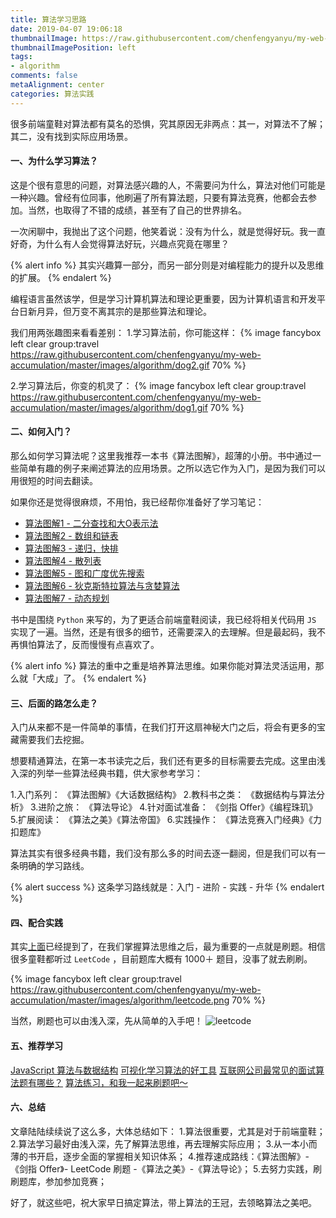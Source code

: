 ```yaml
---
title: 算法学习思路
date: 2019-04-07 19:06:18
thumbnailImage: https://raw.githubusercontent.com/chenfengyanyu/my-web-accumulation/master/images/algorithm/logo.png
thumbnailImagePosition: left
tags: 
- algorithm
comments: false
metaAlignment: center
categories: 算法实践
---
```

很多前端童鞋对算法都有莫名的恐惧，究其原因无非两点：其一，对算法不了解；其二，没有找到实际应用场景。
<!-- more -->
#### 一、为什么学习算法？
这是个很有意思的问题，对算法感兴趣的人，不需要问为什么，算法对他们可能是一种兴趣。曾经有位同事，他刷遍了所有算法题，只要有算法竞赛，他都会去参加。当然，也取得了不错的成绩，甚至有了自己的世界排名。

一次闲聊中，我抛出了这个问题，他笑着说：没有为什么，就是觉得好玩。我一直好奇，为什么有人会觉得算法好玩，兴趣点究竟在哪里？

{% alert info %}
其实兴趣算一部分，而另一部分则是对编程能力的提升以及思维的扩展。
{% endalert %}

编程语言虽然该学，但是学习计算机算法和理论更重要，因为计算机语言和开发平台日新月异，但万变不离其宗的是那些算法和理论。

我们用两张趣图来看看差别：
1.学习算法前，你可能这样：
{% image fancybox left clear group:travel https://raw.githubusercontent.com/chenfengyanyu/my-web-accumulation/master/images/algorithm/dog2.gif 70% %}

2.学习算法后，你变的机灵了：
{% image fancybox left clear  group:travel https://raw.githubusercontent.com/chenfengyanyu/my-web-accumulation/master/images/algorithm/dog1.gif 70% %}

#### 二、如何入门？
那么如何学习算法呢？这里我推荐一本书《算法图解》，超薄的小册。书中通过一些简单有趣的例子来阐述算法的应用场景。之所以选它作为入门，是因为我们可以用很短的时间去翻读。

如果你还是觉得很麻烦，不用怕，我已经帮你准备好了学习笔记：
- [算法图解1 - 二分查找和大O表示法](http://jartto.wang/2018/11/22/algorithm1/)
- [算法图解2 - 数组和链表](http://jartto.wang/2018/11/25/algorithm2/)
- [算法图解3 - 递归，快排](http://jartto.wang/2018/11/26/algorithm3/)
- [算法图解4 - 散列表](http://jartto.wang/2018/11/27/algorithm4/)
- [算法图解5 - 图和广度优先搜索](http://jartto.wang/2018/11/28/algorithm5/)
- [算法图解6 - 狄克斯特拉算法与贪婪算法](http://jartto.wang/2018/11/29/algorithm6/)
- [算法图解7 - 动态规划](http://jartto.wang/2018/11/29/algorithm7/)

书中是围绕 `Python` 来写的，为了更适合前端童鞋阅读，我已经将相关代码用 `JS` 实现了一遍。当然，还是有很多的细节，还需要深入的去理解。但是最起码，我不再惧怕算法了，反而慢慢有点喜欢了。

{% alert info %}
算法的重中之重是培养算法思维。如果你能对算法灵活运用，那么就「大成」了。
{% endalert %}

#### 三、后面的路怎么走？
入门从来都不是一件简单的事情，在我们打开这扇神秘大门之后，将会有更多的宝藏需要我们去挖掘。

想要精通算法，在第一本书读完之后，我们还有更多的目标需要去完成。这里由浅入深的列举一些算法经典书籍，供大家参考学习：

1.入门系列：
《算法图解》《大话数据结构》
2.教科书之类：
《数据结构与算法分析》
3.进阶之旅：
《算法导论》
4.针对面试准备：
《剑指 Offer》《编程珠玑》
5.扩展阅读：
《算法之美》《算法帝国》
6.实践操作：
《算法竞赛入门经典》《力扣题库》


算法其实有很多经典书籍，我们没有那么多的时间去逐一翻阅，但是我们可以有一条明确的学习路线。

{% alert success %}
这条学习路线就是：入门 - 进阶 - 实践 - 升华
{% endalert %}

#### 四、配合实践
其实[上面](http://jartto.wang/2019/04/07/learn-algorithm/)已经提到了，在我们掌握算法思维之后，最为重要的一点就是刷题。相信很多童鞋都听过 `LeetCode` ，目前题库大概有 1000＋ 题目，没事了就去刷刷。

{% image fancybox left clear  group:travel https://raw.githubusercontent.com/chenfengyanyu/my-web-accumulation/master/images/algorithm/leetcode.png 70% %}

当然，刷题也可以由浅入深，先从简单的入手吧！
![leetcode](https://raw.githubusercontent.com/chenfengyanyu/my-web-accumulation/master/images/algorithm/leetcode2.png)

#### 五、推荐学习
[JavaScript 算法与数据结构](https://github.com/trekhleb/javascript-algorithms/blob/master/README.zh-CN.md)
[可视化学习算法的好工具](http://algorithm-visualizer.org/#path=sorting/bucket/basic)
[互联网公司最常见的面试算法题有哪些？](https://www.zhihu.com/question/24964987)
[算法练习，和我一起来刷题吧～](https://github.com/chenfengyanyu/interview)

#### 六、总结
文章陆陆续续说了这么多，大体总结如下：
1.算法很重要，尤其是对于前端童鞋；
2.算法学习最好由浅入深，先了解算法思维，再去理解实际应用；
3.从一本小而薄的书开启，逐步全面的掌握相关知识体系；
4.推荐速成路线：《算法图解》-《剑指 Offer》- LeetCode 刷题 -《算法之美》-《算法导论》；
5.去努力实践，刷刷题库，参加参加竞赛；

好了，就这些吧，祝大家早日搞定算法，带上算法的王冠，去领略算法之美吧。

